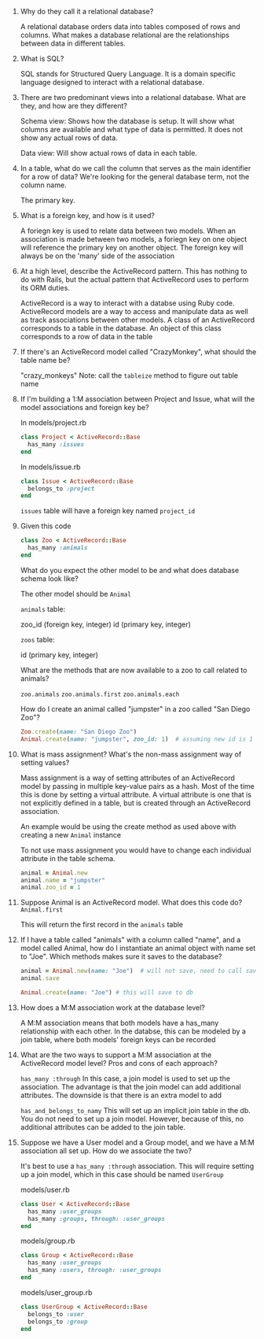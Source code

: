 1. Why do they call it a relational database?

    A relational database orders data into tables composed of rows and columns. What makes a database relational are the relationships between data in different tables.

2. What is SQL?

    SQL stands for Structured Query Language. It is a domain specific language designed to interact with a relational database.

3. There are two predominant views into a relational database. What are they, and how are they different?

    Schema view: Shows how the database is setup. It will show what columns are available and what type of data is permitted. It does not show any actual rows of data.

    Data view: Will show actual rows of data in each table.

4. In a table, what do we call the column that serves as the main identifier for a row of data? We're looking for the general database term, not the column name.
    
    The primary key. 

5. What is a foreign key, and how is it used?
    
    A foriegn key is used to relate data between two models. When an association is made between two models, a foriegn key on one object will reference the primary key on another object. The foreign key will always be on the 'many' side of the association

6. At a high level, describe the ActiveRecord pattern. This has nothing to do with Rails, but the actual pattern that ActiveRecord uses to perform its ORM duties.

    ActiveRecord is a way to interact with a databse using Ruby code. ActiveRecord models are a way to access and manipulate data as well as track associations between other models. A class of an ActiveRecord corresponds to a table in the database. An object of this class corresponds to a row of data in the table

7. If there's an ActiveRecord model called "CrazyMonkey", what should the table name be?
    
    "crazy_monkeys"
    Note: call the `tableize` method to figure out table name


8. If I'm building a 1:M association between Project and Issue, what will the model associations and foreign key be?
    
    In models/project.rb
    ```ruby
    class Project < ActiveRecord::Base
      has_many :issues
    end
    ```

    In models/issue.rb
    ```ruby
    class Issue < ActiveRecord::Base
      belongs_to :project
    end
    ```

    `issues` table will have a foreign key named `project_id`

9. Given this code

    ``` ruby
    class Zoo < ActiveRecord::Base
      has_many :animals
    end
    ```

    What do you expect the other model to be and what does database schema look like?

    The other model should be `Animal`
    
    `animals` table:
    
    zoo_id (foreign key, integer)
    id (primary key, integer)

    `zoos` table:
    
    id (primary key, integer)

    What are the methods that are now available to a zoo to call related to animals?

    `zoo.animals`
    `zoo.animals.first`
    `zoo.animals.each`

    How do I create an animal called "jumpster" in a zoo called "San Diego Zoo"?
 
    ```ruby
    Zoo.create(name: "San Diego Zoo")  
    Animal.create(name: "jumpster", zoo_id: 1)  # assuming new id is 1
    ```

10. What is mass assignment? What's the non-mass assignment way of setting values?
    
    Mass assignment is a way of setting attributes of an ActiveRecord model by passing in multiple key-value pairs as a hash. Most of the time this is done by setting a virtual attribute. A virtual attribute is one that is not explicitly defined in a table, but is created through an ActiveRecord association.

    An example would be using the create method as used above with creating a new `Animal` instance

    To not use mass assignment you would have to change each individual attribute in the table schema.

    ```ruby
    animal = Animal.new
    animal.name = "jumpster"
    animal.zoo_id = 1
    ```

11. Suppose Animal is an ActiveRecord model. What does this code do? `Animal.first`
    
    This will return the first record in the `animals` table

12. If I have a table called "animals" with a column called "name", and a model called Animal, how do I instantiate an animal object with name set to "Joe". Which methods makes sure it saves to the database?

    ```ruby
    animal = Animal.new(name: "Joe")  # will not save, need to call save method
    animal.save 
    ```

    ```ruby
    Animal.create(name: "Joe") # this will save to db
    ```


13. How does a M:M association work at the database level?

    A M:M association means that both models have a has_many relationship with each other. In the databse, this can be modeled by a join table, where both models' foreign keys can be recorded

14. What are the two ways to support a M:M association at the ActiveRecord model level? Pros and cons of each approach?
    
    `has_many :through`
    In this case, a join model is used to set up the association. The advantage is that the join model can add additional attributes. The downside is that there is an extra model to add

    `has_and_belongs_to_namy`
    This will set up an implicit join table in the db. You do not need to set up a join model. However, because of this, no additional attributes can be added to the join table.


15. Suppose we have a User model and a Group model, and we have a M:M association all set up. How do we associate the two?

    It's best to use a `has_many :through` association. This will require setting up a join model, which in this case should be named `UserGroup`

    models/user.rb
    ```ruby
    class User < ActiveRecord::Base
      has_many :user_groups
      has_many :groups, through: :user_groups
    end
    ```

    models/group.rb
    ```ruby
    class Group < ActiveRecord::Base
      has_many :user_groups
      has_many :users, through: :user_groups
    end
    ```

    models/user_group.rb
    ```ruby
    class UserGroup < ActiveRecord::Base
      belongs_to :user
      belongs_to :group
    end
    ```
    
